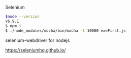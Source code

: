 Selenium

```sh
$node --version
v6.9.1
$ npm i
$ ./node_modules/mocha/bin/mocha -t 10000 exeFirst.js
```
selenium-webdriver for nodejs

https://seleniumhq.github.io/
